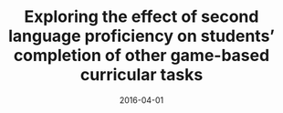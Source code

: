 ---
types: ["publication"]
date: 2016-04-01
layout: publication
publication_types: "conference presentation"
title: "Exploring the effect of second language proficiency on students’ completion of other game-based curricular tasks"
co-authors: [""]
outlets: ["American Educational Research Association"]
projects: ["ethical reflection in games"]
topics: ["games","analog games","ethics","informal learning"]
methods: ["interview","qualitative coding"]
link: ""
link_type: "" 
summary: ""
citation: "<strong>Greenhalgh</strong>, S. P. (2016, April). <em>Exploring the effect of second language proficiency on students’ completion of other game-based curricular tasks</em>. Paper presented at the meeting of the American Educational Research Association."
---